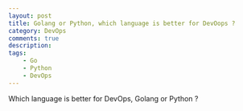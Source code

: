 ```yaml
---
layout: post
title: Golang or Python, which language is better for DevOops ?
category: DevOps
comments: true
description: 
tags:
    - Go
    - Python
    - DevOps
---
```


Which language is better for DevOps, Golang or Python ?
